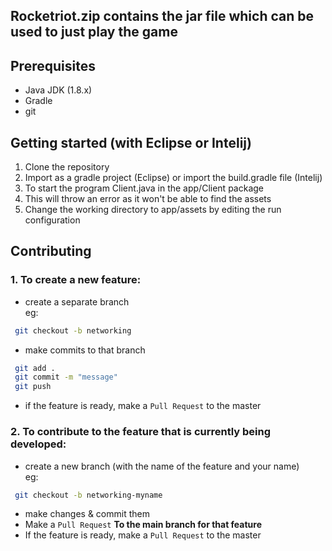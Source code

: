 ## Rocketriot.zip contains the jar file which can be used to just play the game

## Prerequisites

- Java JDK (1.8.x)
- Gradle
- git

## Getting started (with Eclipse or Intelij)

1. Clone the repository
2. Import as a gradle project (Eclipse) or import the build.gradle file (Intelij)
3. To start the program Client.java in the app/Client package
4. This will throw an error as it won't be able to find the assets
5. Change the working directory to app/assets by editing the run configuration

## Contributing

### 1. To create a new feature:

- create a separate branch  
  eg:

```bash
 git checkout -b networking
```

- make commits to that branch

```bash
 git add .
 git commit -m "message"
 git push
```

- if the feature is ready, make a `Pull Request` to the master

### 2. To contribute to the feature that is currently being developed:

- create a new branch (with the name of the feature and your name)  
  eg:

```bash
 git checkout -b networking-myname
```

- make changes & commit them
- Make a `Pull Request` **To the main branch for that feature**
- If the feature is ready, make a `Pull Request` to the master
